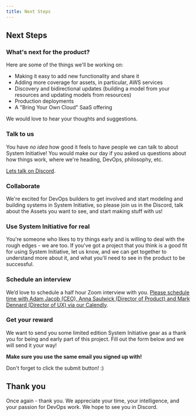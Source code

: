 ```yaml
---
title: Next Steps
---
```


## Next Steps

### What's next for the product?

Here are some of the things we'll be working on:

* Making it easy to add new functionality and share it
* Adding more coverage for assets, in particular, AWS services
* Discovery and bidirectional updates (building a model from your resources and updating models from resources)
* Production deployments
* A "Bring Your Own Cloud" SaaS offering

We would love to hear your thoughts and suggestions.

### Talk to us

You have _no idea_ how good it feels to have people we can talk to about System Initiative! You would make our day if you asked us questions about how things work, where we're heading, DevOps, philosophy, etc.

[Lets talk on Discord](https://discord.com/channels/955539345538957342/1080953018788364288).

### Collaborate

We're excited for DevOps builders to get involved and start modeling and building systems in System Initiative, so please join us in the Discord, talk about the Assets you want to see, and start making stuff with us! 

### Use System Initiative for real

You're someone who likes to try things early and is willing to deal with the rough edges - we are too. If you've got a project that you think is a good fit for using System Initiative, let us know, and we can get together to understand more about it, and what you'll need to see in the product to be successful. 

### Schedule an interview

We’d love to schedule a half hour Zoom interview with you. [Please schedule time with Adam Jacob (CEO), Anna Saulwick (Director of Product) and Mark Dennard (Director of UX) via our Calendly](https://calendly.com/system_initiative/user-interview).

### Get your reward

We want to send you some limited edition System Initiative gear as a thank you for being and early part of this project. Fill out the form below and we will send it your way!

**Make sure you use the same email you signed up with!**

<tutorial-survey survey-id="1FAIpQLSc2NL5DNv2LafinQgezynD2TS63qaDhNOlwlTMQMVkfN9bR0w" :height="1200" loading-text="Loading sweet swag form..." />

Don't forget to click the submit button! :)

## Thank you

Once again - thank you. We appreciate your time, your intelligence, and your passion for DevOps work. We hope to see you in Discord.
